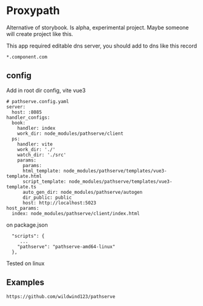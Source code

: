 # Proxypath

Alternative of storybook. Is alpha, experimental project. Maybe someone will create project like this.

This app required editable dns server, you should add to dns like this record 

```
*.component.com
```

## config
Add in root dir config, vite vue3

```
# pathserve.config.yaml
server:
  host: :8085
handler_configs:
  book:
    handler: index
    work_dir: node_modules/pathserve/client
  ps:
    handler: vite
    work_dir: './'
    watch_dir: './src'
    params:
      params:
      html_template: node_modules/pathserve/templates/vue3-template.html
      script_template: node_modules/pathserve/templates/vue3-template.ts
      auto_gen_dir: node_modules/pathserve/autogen
      dir_public: public
      host: http://localhost:5023
host_params:
  index: node_modules/pathserve/client/index.html
```
on package.json

```
  "scripts": {
     ...
    "pathserve": "pathserve-amd64-linux"
  },
```


Tested on linux

## Examples

```
https://github.com/wildwind123/pathserve
```